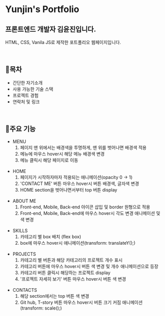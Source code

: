 Yunjin's Portfolio
==================
프론트엔드 개발자 김윤진입니다.
-------------------------------
HTML, CSS, Vanila JS로 제작한 포트폴리오 웹페이지입니다.

<br/>

## 📄목차
  + 간단한 자기소개
  + 사용 가능한 기술 스택
  + 프로젝트 경험
  + 연락처 및 링크
<br/>

## 📌주요 기능
  + MENU
    1. 페이지 맨 위에서는 배경색을 투명하게, 맨 위를 벗어나면 배경색 적용
    2. 메뉴에 마우스 hover시 해당 메뉴 배경색 변경
    3. 메뉴 클릭시 해당 페이지로 이동
    <br/>
  + HOME
    1. 페이지가 시작하자마자 적용되는 애니메이션(opacity 0 -> 1)
    2. 'CONTACT ME' 버튼 마우스 hover시 버튼 배경색, 글자색 변경
    3. HOME section을 벗어나면서부터 top 버튼 display
    <br/>
  + ABOUT ME
    1. Front-end, Mobile, Back-end 아이콘 삽입 및 border 원형으로 적용
    2. Front-end, Mobile, Back-end에 마우스 hover시 각도 변경 애니메이션 및 색 변경
    <br/>
  + SKILLS
    1. 카테고리 별 box 배치 (flex box)
    2. box에 마우스 hover시 애니메이션(transform: translateY();)
    <br/>
  + PROJECTS
    1. 카테고리 별 버튼과 해당 카테고리의 프로젝트 개수 표시
    2. 카테고리 버튼에 마우스 hover시 버튼 색 변경 및 개수 애니메이션으로 등장
    3. 카테고리 버튼 클릭시 해당하는 프로젝트 display
    4. '프로젝트 자세히 보기' 버튼 마우스 hover시 버튼 색 변경
    <br/>
  + CONTACTS
    1. 해당 section에서는 top 버튼 색 변경
    2. Git hub, T-story 버튼 마우스 hover시 버튼 크기 커짐 애니메이션 (transform: scale();)
    <br/>
